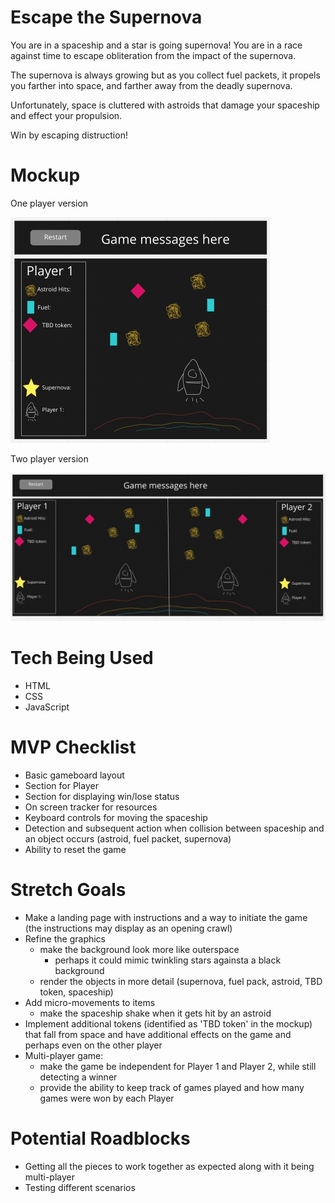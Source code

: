 # Escape the Supernova

You are in a spaceship and a star is going supernova! You are in a race against time to escape obliteration from the impact of the supernova. 

The supernova is always growing but as you collect fuel packets, it propels you farther into space, and farther away from the deadly supernova. 

Unfortunately, space is cluttered with astroids that damage your spaceship and effect your propulsion. 

Win by escaping distruction!

# Mockup
One player version

![mockup for game](mockup2.png)

Two player version

![mockup for game](mockup.png)

# Tech Being Used
- HTML
- CSS
- JavaScript

# MVP Checklist
- Basic gameboard layout
- Section for Player
- Section for displaying win/lose status
- On screen tracker for resources
- Keyboard controls for moving the spaceship
- Detection and subsequent action when collision between spaceship and an object occurs (astroid, fuel packet, supernova)
- Ability to reset the game

# Stretch Goals
- Make a landing page with instructions and a way to initiate the game (the instructions may display as an opening crawl)
- Refine the graphics
    - make the background look more like outerspace
        - perhaps it could mimic twinkling stars againsta a black background
    - render the objects in more detail (supernova, fuel pack, astroid, TBD token, spaceship)
- Add micro-movements to items
    - make the spaceship shake when it gets hit by an astroid
- Implement additional tokens (identified as 'TBD token' in the mockup) that fall from space and have additional effects on the game and perhaps even on the other player
- Multi-player game: 
    - make the game be independent for Player 1 and Player 2, while still detecting a winner
    - provide the ability to keep track of games played and how many games were won by each Player

# Potential Roadblocks
- Getting all the pieces to work together as expected along with it being multi-player
- Testing different scenarios